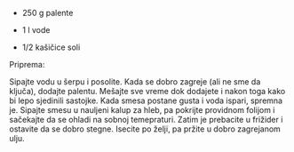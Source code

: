 - 250 g palente


- 1 l vode


- 1/2 kašičice soli


Priprema: 


Sipajte vodu u šerpu i posolite. Kada se dobro zagreje (ali ne sme da ključa), dodajte palentu. Mešajte sve vreme dok dodajete i nakon toga kako bi lepo sjedinili sastojke. Kada smesa postane gusta i voda ispari, spremna je. Sipajte smesu u nauljeni kalup za hleb, pa pokrijte providnom folijom i sačekajte da se ohladi na sobnoj temepraturi. Zatim je prebacite u frižider i ostavite da se dobro stegne. Isecite po želji, pa pržite u dobro zagrejanom ulju.